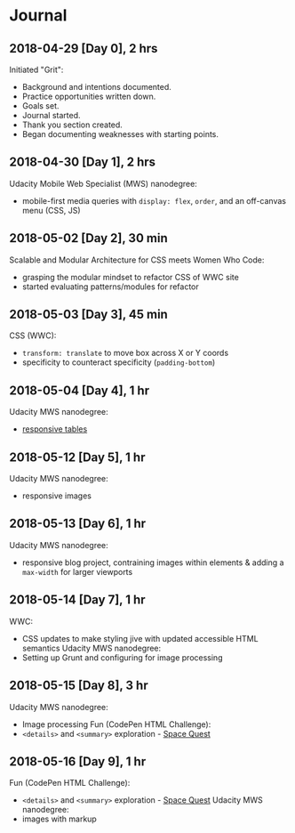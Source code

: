 # Journal

## 2018-04-29 [Day 0], 2 hrs
Initiated "Grit":
- Background and intentions documented.
- Practice opportunities written down.
- Goals set.
- Journal started.
- Thank you section created.
- Began documenting weaknesses with starting points.

## 2018-04-30 [Day 1], 2 hrs
Udacity Mobile Web Specialist (MWS) nanodegree:
- mobile-first media queries with `display: flex`, `order`, and an off-canvas menu (CSS, JS)

## 2018-05-02 [Day 2], 30 min
Scalable and Modular Architecture for CSS meets Women Who Code:
- grasping the modular mindset to refactor CSS of WWC site
- started evaluating patterns/modules for refactor

## 2018-05-03 [Day 3], 45 min
CSS (WWC):
- `transform: translate` to move box across X or Y coords
- specificity to counteract specificity (`padding-bottom`)

## 2018-05-04 [Day 4], 1 hr
Udacity MWS nanodegree:
- [responsive tables](https://codepen.io/digilou/pen/xjLyjO)

## 2018-05-12 [Day 5], 1 hr
Udacity MWS nanodegree:
- responsive images

## 2018-05-13 [Day 6], 1 hr

Udacity MWS nanodegree:
- responsive blog project, contraining images within elements & adding a `max-width` for larger viewports

## 2018-05-14 [Day 7], 1 hr

WWC:
- CSS updates to make styling jive with updated accessible HTML semantics
Udacity MWS nanodegree:
- Setting up Grunt and configuring for image processing

## 2018-05-15 [Day 8], 3 hr
Udacity MWS nanodegree:
- Image processing
Fun (CodePen HTML Challenge):
- `<details>` and `<summary>` exploration - [Space Quest](https://codepen.io/digilou/full/rvZWYV/)

## 2018-05-16 [Day 9], 1 hr
Fun (CodePen HTML Challenge):
- `<details>` and `<summary>` exploration - [Space Quest](https://codepen.io/digilou/full/rvZWYV/)
Udacity MWS nanodegree:
- images with markup